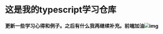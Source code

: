 # 这是我的typescript学习仓库

### 更新一些学习心得和例子。之后有什么我再继续补充。前端加油![img](file:///C:\Users\90594\AppData\Local\Temp\SGPicFaceTpBq\4612\00182D25.png)

